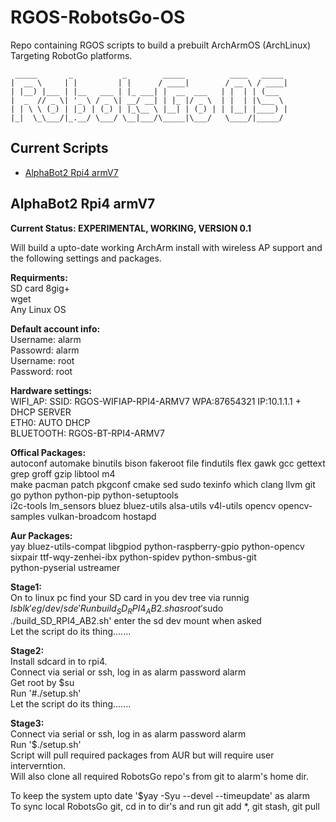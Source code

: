 # RGOS-RobotsGo-OS
Repo containing RGOS scripts to build a prebuilt ArchArmOS (ArchLinux) Targeting RobotGo platforms.   
```
 _____       _           _        _____          ____   _____    
|  __ \     | |         | |      / ____|        / __ \ / ____|   
| |__) |___ | |__   ___ | |_ ___| |  __  ___   | |  | | (___     
|  _  // _ \| '_ \ / _ \| __/ __| | |_ |/ _ \  | |  | |\___ \    
| | \ \ (_) | |_) | (_) | |_\__ \ |__| | (_) | | |__| |____) |   
|_|  \_\___/|_.__/ \___/ \__|___/\_____|\___/   \____/|_____/    

```
## Current Scripts
* [AlphaBot2 Rpi4 armV7](#AB2rpi4armV7)
<a name="AB2rpi4armV7"></a>
## AlphaBot2 Rpi4 armV7  

**Current Status: EXPERIMENTAL, WORKING, VERSION 0.1**

Will build a upto-date working ArchArm install with wireless AP support and the following settings and packages.

**Requirments:**  
SD card 8gig+  
wget  
Any Linux OS   

**Default account info:**   
Username: alarm    
Passowrd: alarm   
Username: root    
Password: root   

**Hardware settings:**   
WIFI_AP: SSID: RGOS-WIFIAP-RPI4-ARMV7  WPA:87654321 IP:10.1.1.1 + DHCP SERVER   
ETH0: AUTO DHCP     
BLUETOOTH: RGOS-BT-RPI4-ARMV7   

**Offical Packages:**   
autoconf automake binutils bison fakeroot file findutils flex gawk gcc gettext grep groff gzip libtool m4   
make pacman patch pkgconf cmake sed sudo texinfo which clang llvm git go python python-pip python-setuptools   
i2c-tools lm_sensors bluez bluez-utils alsa-utils v4l-utils opencv opencv-samples vulkan-broadcom hostapd   

**Aur Packages:**    
yay bluez-utils-compat libgpiod python-raspberry-gpio python-opencv sixpair ttf-wqy-zenhei-ibx python-spidev python-smbus-git   
python-pyserial ustreamer   

**Stage1:**   
On to linux pc find your SD card in you dev tree via runnig $lsblk 'eg /dev/sde'
Run build_SD_RPI4_AB2.sh as root '$sudo ./build_SD_RPI4_AB2.sh' enter the sd dev mount when asked    
Let the script do its thing.......    

**Stage2:**   
Install sdcard in to rpi4.   
Connect via serial or ssh, log in as alarm password alarm   
Get root by $su    
Run '#./setup.sh'   
Let the script do its thing.......   

**Stage3:**   
Connect via serial or ssh, log in as alarm password alarm   
Run '$./setup.sh'    
Script will pull required packages from AUR but will require user interverntion.    
Will also clone all required RobotsGo repo's from git to alarm's home dir.   

To keep the system upto date '$yay -Syu --devel --timeupdate' as alarm    
To sync local RobotsGo git, cd in to dir's and run git add *, git stash, git pull     
